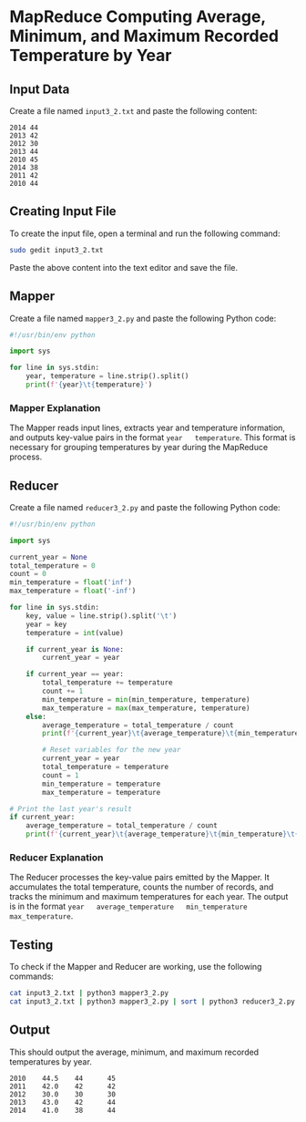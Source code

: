 # MapReduce Computing Average, Minimum, and Maximum Recorded Temperature by Year

## Input Data

Create a file named `input3_2.txt` and paste the following content:

```plaintext
2014 44
2013 42
2012 30
2013 44
2010 45
2014 38
2011 42
2010 44
```

## Creating Input File

To create the input file, open a terminal and run the following command:

```bash
sudo gedit input3_2.txt
```

Paste the above content into the text editor and save the file.

## Mapper

Create a file named `mapper3_2.py` and paste the following Python code:

```python
#!/usr/bin/env python

import sys

for line in sys.stdin:
    year, temperature = line.strip().split()
    print(f'{year}\t{temperature}')
```

### Mapper Explanation

The Mapper reads input lines, extracts year and temperature information, and outputs key-value pairs in the format `year   temperature`. This format is necessary for grouping temperatures by year during the MapReduce process.

## Reducer

Create a file named `reducer3_2.py` and paste the following Python code:

```python
#!/usr/bin/env python

import sys

current_year = None
total_temperature = 0
count = 0
min_temperature = float('inf')
max_temperature = float('-inf')

for line in sys.stdin:
    key, value = line.strip().split('\t')
    year = key
    temperature = int(value)

    if current_year is None:
        current_year = year

    if current_year == year:
        total_temperature += temperature
        count += 1
        min_temperature = min(min_temperature, temperature)
        max_temperature = max(max_temperature, temperature)
    else:
        average_temperature = total_temperature / count
        print(f'{current_year}\t{average_temperature}\t{min_temperature}\t{max_temperature}')

        # Reset variables for the new year
        current_year = year
        total_temperature = temperature
        count = 1
        min_temperature = temperature
        max_temperature = temperature

# Print the last year's result
if current_year:
    average_temperature = total_temperature / count
    print(f'{current_year}\t{average_temperature}\t{min_temperature}\t{max_temperature}')

```

### Reducer Explanation

The Reducer processes the key-value pairs emitted by the Mapper. It accumulates the total temperature, counts the number of records, and tracks the minimum and maximum temperatures for each year. The output is in the format `year   average_temperature   min_temperature   max_temperature`.

## Testing

To check if the Mapper and Reducer are working, use the following commands:

```bash
cat input3_2.txt | python3 mapper3_2.py
cat input3_2.txt | python3 mapper3_2.py | sort | python3 reducer3_2.py
```
## Output
This should output the average, minimum, and maximum recorded temperatures by year.
```
2010    44.5    44      45
2011    42.0    42      42
2012    30.0    30      30
2013    43.0    42      44
2014    41.0    38      44
```
